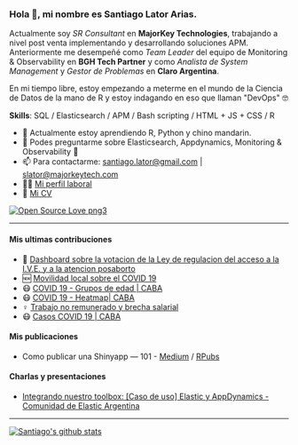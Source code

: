 ### Hola 👋, mi nombre es Santiago Lator Arias.

Actualmente soy *SR Consultant* en **MajorKey Technologies**, trabajando a nivel post venta implementando y desarrollando soluciones APM. Anteriormente me desempeñé como *Team Leader* del equipo de Monitoring & Observability en **BGH Tech Partner** y como *Analista de System Management* y *Gestor de Problemas* en **Claro Argentina**.

En mi tiempo libre, estoy empezando a meterme en el mundo de la Ciencia de Datos de la mano de R y estoy indagando en eso que llaman "DevOps" 🤓

**Skills**: SQL / Elasticsearch / APM / Bash scripting / HTML + JS + CSS / R

- 🌱 Actualmente estoy aprendiendo R, Python y chino mandarin.
- 💬 Podes preguntarme sobre Elasticsearch, Appdynamics, Monitoring & Observability 🙂
- 📫 Para contactarme: [santiago.lator@gmail.com](mailto://santiago.lator@gmail.com) | [slator@majorkeytech.com](mailto://slator@majorkeytech.com)
- 👷🏼 [Mi perfil laboral](https://www.linkedin.com/in/santiago-lator-arias-291879153//)
- 📜 [Mi CV](https://flowcv.me/santiago-lator)

[![Open Source Love png3](https://badges.frapsoft.com/os/v3/open-source.png?v=103)](https://github.com/ellerbrock/open-source-badges/)

---

#### Mis ultimas contribuciones
- :muscle: [Dashboard sobre la votacion de la Ley de regulacion del acceso a la I.V.E. y a la atencion posaborto](https://github.com/santiagolator/data_analytics/tree/master/R/shiny_apps/aborto_2020)
- 🆕 [Movilidad local sobre el COVID 19](https://github.com/santiagolator/data_analytics/tree/master/R/practica/covid-19/mobility_report)
- 😷 [COVID 19 - Grupos de edad | CABA](https://github.com/santiagolator/data_analytics/tree/master/R/practica/covid-19/grupo_edad)
- 😷 [COVID 19 - Heatmap| CABA](https://github.com/santiagolator/data_analytics/tree/master/R/practica/covid-19/heatmap)
- ♀️ [Trabajo no remunerado y brecha salarial](https://github.com/santiagolator/data_analytics/tree/master/R/shiny_apps/proyecto-final-EANT)
- 😷 [Casos COVID 19 | CABA](https://github.com/santiagolator/data_analytics/tree/master/R/practica/covid-19/patchwork)

#### Mis publicaciones
- Como publicar una Shinyapp — 101 - [Medium](https://medium.com/@santiago.lator/como-publicar-una-shinyapp-101-3889c1b22bee) / [RPubs](https://rpubs.com/santiago_lator/publicar-shiny-101)

#### Charlas y presentaciones
- [Integrando nuestro toolbox: [Caso de uso] Elastic y AppDynamics - Comunidad de Elastic Argentina](https://github.com/santiagolator/charla_elk-appdynamics)
---

[![Santiago's github stats](https://github-readme-stats.vercel.app/api?username=santiagolator&count_private=true)](https://github.com/santiagolator) 
